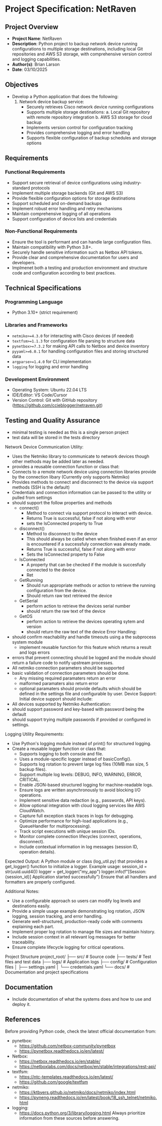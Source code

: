 # Project Specification: NetRaven

## Project Overview
- **Project Name**: NetRaven
- **Description**: Python project to backup network device running configurations to multiple storage destinations, including local Git repositories 
                   and AWS S3 storage, with comprehensive version control and logging capabilities.
- **Author(s)**: Brian Larson
- **Date**: 03/10/2025

## Objectives
- Develop a Python application that does the following:
  1. Network device backup service:
     - Securely retrieves Cisco network device running configurations
     - Supports multiple storage destinations:
       a. Local Git repository with remote repository integration
       b. AWS S3 storage for cloud backup
     - Implements version control for configuration tracking
     - Provides comprehensive logging and error handling
     - Supports flexible configuration of backup schedules and storage options

## Requirements
### Functional Requirements
- Support secure retrieval of device configurations using industry-standard protocols
- Implement multiple storage backends (Git and AWS S3)
- Provide flexible configuration options for storage destinations
- Support scheduled and on-demand backups
- Implement robust error handling and retry mechanisms
- Maintain comprehensive logging of all operations
- Support configuration of device lists and credentials

### Non-Functional Requirements
- Ensure the tool is performant and can handle large configuration files.
- Maintain compatibility with Python 3.8+.
- Securely handle sensitive information such as Netbox API tokens.
- Provide clear and comprehensive documentation for users and developers.
- Implmenet both a testing and production environment and structure code and configuration
  according to best practices.

## Technical Specifications
### Programming Language
- Python 3.10+ (strict requirement)

### Libraries and Frameworks
- `netmiko>=4.3.0` for interacting with Cisco devices (if needed)
- `textfsm>=1.1.3` for configuration file parsing to structure data
- `pynetbox>=7.3.2` for making API calls to Netbox and device inventory
- `pyyaml>=6.0.1` for handling configuration files and storing structured data
- `argparse>=1.4.0` for CLI implementation
- `logging` for logging and error handling


### Development Environment
- Operating System: Ubuntu 22.04 LTS
- IDE/Editor: VS Code/Cursor
- Version Control: Git with GitHub repository (https://github.com/ccieblogger/netraven.git)

## Testing and Quality Assurance
- minimal testing is needed as this is a single person project
- test data will be stored in the tests directory

Network Device Communication Utility:
- Uses the Netmiko library to communicate to network devices though other methods may be added later as needed.
- provides a reusable connection function or class that:
- Connects to a remote network device using connection libraries provide by the connection libary (Currently only supports Netmiko)
- Provides methods to connect and disconnect to the device via support methods (SSH is the default)
- Credentials and connection information can be passed to the utility or pulled from settings
- should support the follow properties and methods
  - connect()
    - Method to connect via support protocol to interact with device.
    - Returns True is successful, false if not along with error
    - sets the IsConnected property to True
  - disconnect()
    - Method to disconnect to the device
    - This should always be called when when finished even if an error is encountered if a successfuly connection was already made.
    - Returns True is successful, false if not along with error
    - Sets the IsConnected property to False
  - IsConnected
    - A property that can be checked if the module is succesfully connected to the device
    - Ret
  - GetRunning
    - Should run appropriate methods or action to retrieve the running configuration from the device.
    - Should return raw text retrieved the device
  - GetSerial
    - perform action to retrieve the devices serial number
    - should return the raw text of the device
  - GetOS
    - perform action to retrieve the devices operating sytem and version
    - should return the raw text of the device
 Error Handling:
 - should confirm reachability and handle timeouts using a the subprocess system module
   - implement reusable function for this feature which returns a result and logs errors
 - errors that prevent connecting should be logged and the module should return a failure code to notify upstream processes.
 - All netmiko connection parameters should be supported
 - basic validation of connection parameters should be done.
   - Any missing required paramaters return an error
   - malformed paramaters also return error
   - optional paramaters should provide defaults which should be defined in the settings file and configurable by user.
 Device Support:
 Initial device support should include:
 - All devices supported by Netmiko
 Authentication:
 - should support password and key-based with password being the default
 - should support trying multiple passwords if provided or configured in settings.







Logging Utility Requirements:
- Use Python's logging module instead of print() for structured logging.
- Create a reusable logger function or class that:
  - Supports logging to both console and file.
  - Uses a module-specific logger instead of basicConfig().
  - Supports log rotation to prevent large log files (10MB max size, 5 backup files).
  - Support multiple log levels: DEBUG, INFO, WARNING, ERROR, CRITICAL.
  - Enable JSON-based structured logging for machine-readable logs.
  - Ensure logs are written asynchronously to avoid blocking I/O operations.
  - Implement sensitive data redaction (e.g., passwords, API keys).
  - Allow optional integration with cloud logging services like AWS CloudWatch.
  - Capture full exception stack traces in logs for debugging.
  - Optimize performance for high-load applications (e.g., QueueHandler for multiprocessing).
  - Track script executions with unique session IDs.
  - Monitor complete connection lifecycles (connect, operations, disconnect).
  - Include contextual information in log messages (session ID, operation details).

Expected Output:
  A Python module or class (log_util.py) that provides a get_logger() function to initialize a logger.
  Example usage:
    session_id = str(uuid.uuid4())
    logger = get_logger("my_app")
    logger.info(f"[Session: {session_id}] Application started successfully")
  Ensure that all handlers and formatters are properly configured.

Additional Notes:
- Use a configurable approach so users can modify log levels and destinations easily.
- Provide a simple usage example demonstrating log rotation, JSON logging, session tracking, and error handling.
- Generate well-structured, production-ready code with comments explaining each part.
- Implement proper log rotation to manage file sizes and maintain history.
- Include session context in all relevant log messages for better traceability.
- Ensure complete lifecycle logging for critical operations.

Project Structure
    project_root/
    ├── src/           # Source code
    ├── tests/         # Test files and test data
    ├── logs/         # Application logs
    ├── config/       # Configuration files
    │   ├── settings.yaml
    │   └── credentials.yaml
    └── docs/         # Documentation and project specifications

## Documentation
- Include documentation of what the systems does and how to use and deploy it.

## References
  Before providing Python code, check the latest official documentation from:
  - pynetbox:
    - https://github.com/netbox-community/pynetbox
    - https://pynetbox.readthedocs.io/en/latest/
  - Netbox:
    - https://netbox.readthedocs.io/en/stable/
    - https://netboxlabs.com/docs/netbox/en/stable/integrations/rest-api/
  - textfsm:
    - https://ntc-templates.readthedocs.io/en/latest/
    - https://github.com/google/textfsm
  - netmiko:
    - https://ktbyers.github.io/netmiko/docs/netmiko/index.html
    - https://pyneng.readthedocs.io/en/latest/book/18_ssh_telnet/netmiko.html
  - logging:
    - https://docs.python.org/3/library/logging.html
  Always prioritize information from these sources before answering.
